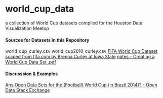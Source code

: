 world_cup_data
==============

a collection of World Cup datasets compiled for the Houston Data Visualization Meetup

#### Sources for Datasets in this Repository

world_cup_curley.csv
world_cup2010_curley.csv
[FIFA World Cup Dataset scaped from fifa.com by Brenna Curley at Iowa State](http://www.public.iastate.edu/~curleyb/research.html)
[notes - Creating a World Cup Data Set .pdf](http://www.public.iastate.edu/~curleyb/Stat585_Project_FinalPDF.pdf)



#### Discusssion & Examples

[Any Open Data Sets for the (Football) World Cup (in Brazil 2014)? - Open Data Stack Exchange](http://opendata.stackexchange.com/questions/1791/any-open-data-sets-for-the-football-world-cup-in-brazil-2014)

